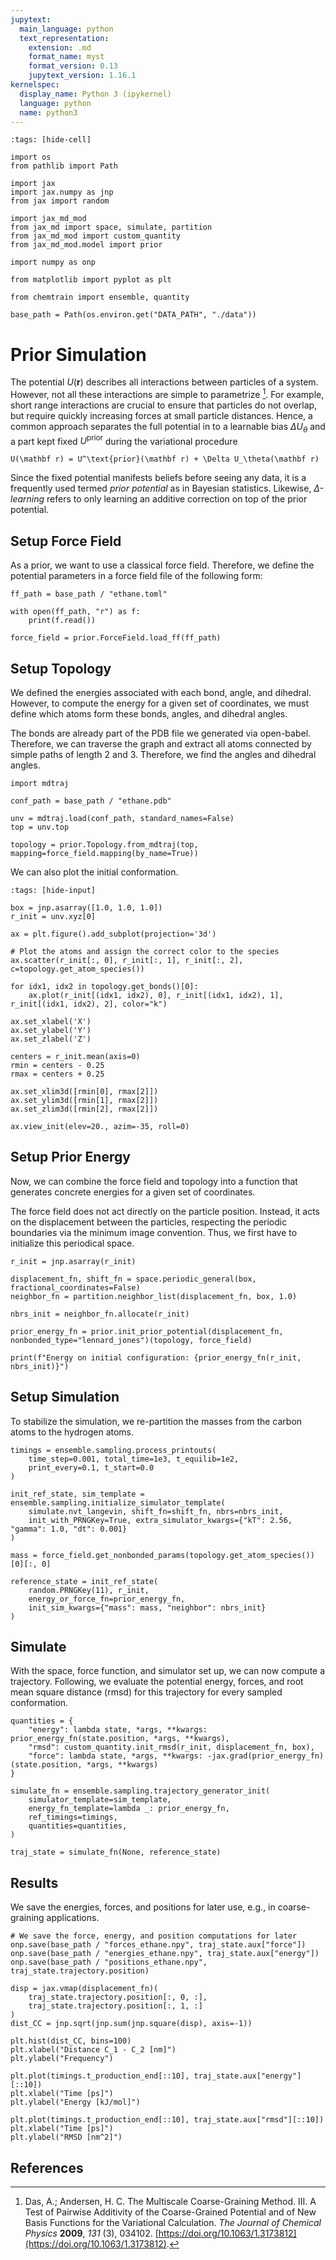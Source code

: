 ```yaml
---
jupytext:
  main_language: python
  text_representation:
    extension: .md
    format_name: myst
    format_version: 0.13
    jupytext_version: 1.16.1
kernelspec:
  display_name: Python 3 (ipykernel)
  language: python
  name: python3
---
```


```{code-cell}
:tags: [hide-cell]

import os
from pathlib import Path

import jax
import jax.numpy as jnp
from jax import random

import jax_md_mod
from jax_md import space, simulate, partition
from jax_md_mod import custom_quantity
from jax_md_mod.model import prior

import numpy as onp

from matplotlib import pyplot as plt

from chemtrain import ensemble, quantity

base_path = Path(os.environ.get("DATA_PATH", "./data"))
```

# Prior Simulation

The potential $U(\mathbf r)$ describes all interactions between particles of
a system.
However, not all these interactions are simple to parametrize [^Das2009].
For example, short range interactions are crucial to ensure that particles do
not overlap, but require quickly increasing forces at small particle distances.
Hence, a common approach separates the full potential in to a learnable bias
$\Delta U_\theta$ and a part kept fixed $U^\text{prior}$ during the variational
procedure

```{math}
U(\mathbf r) = U^\text{prior}(\mathbf r) + \Delta U_\theta(\mathbf r)
```

Since the fixed potential manifests beliefs before seeing any data, it is
a frequently used termed *prior potential* as in Bayesian statistics.
Likewise, $\Delta$*-learning* refers to only learning an additive
correction on top of the prior potential.

## Setup Force Field

As a prior, we want to use a classical force field.
Therefore, we define the potential parameters in a force field file of the following form:

```{code-cell}
ff_path = base_path / "ethane.toml"

with open(ff_path, "r") as f:
    print(f.read())
    
force_field = prior.ForceField.load_ff(ff_path)
```

## Setup Topology

We defined the energies associated with each bond, angle, and dihedral.
However, to compute the energy for a given set of coordinates, we must define
which atoms form these bonds, angles, and dihedral angles.

The bonds are already part of the PDB file we generated via open-babel.
Therefore, we can traverse the graph and extract all atoms
connected by simple paths of length 2 and 3.
Therefore, we find the angles and dihedral angles.

```{code-cell}
import mdtraj

conf_path = base_path / "ethane.pdb"

unv = mdtraj.load(conf_path, standard_names=False)
top = unv.top

topology = prior.Topology.from_mdtraj(top, mapping=force_field.mapping(by_name=True))
```

We can also plot the initial conformation. 

```{code-cell}
:tags: [hide-input]

box = jnp.asarray([1.0, 1.0, 1.0])
r_init = unv.xyz[0]

ax = plt.figure().add_subplot(projection='3d')

# Plot the atoms and assign the correct color to the species
ax.scatter(r_init[:, 0], r_init[:, 1], r_init[:, 2], c=topology.get_atom_species())

for idx1, idx2 in topology.get_bonds()[0]:
    ax.plot(r_init[(idx1, idx2), 0], r_init[(idx1, idx2), 1], r_init[(idx1, idx2), 2], color="k")

ax.set_xlabel('X')
ax.set_ylabel('Y')
ax.set_zlabel('Z')

centers = r_init.mean(axis=0)
rmin = centers - 0.25
rmax = centers + 0.25

ax.set_xlim3d([rmin[0], rmax[2]])
ax.set_ylim3d([rmin[1], rmax[2]])
ax.set_zlim3d([rmin[2], rmax[2]])

ax.view_init(elev=20., azim=-35, roll=0)
```

## Setup Prior Energy

Now, we can combine the force field and topology into a function that generates
concrete energies for a given set of coordinates.

The force field does not act directly on the particle position.
Instead, it acts on the displacement between the particles, respecting the
periodic boundaries via the minimum image convention.
Thus, we first have to initialize this periodical space.

```{code-cell}
r_init = jnp.asarray(r_init)

displacement_fn, shift_fn = space.periodic_general(box, fractional_coordinates=False)
neighbor_fn = partition.neighbor_list(displacement_fn, box, 1.0)

nbrs_init = neighbor_fn.allocate(r_init)

prior_energy_fn = prior.init_prior_potential(displacement_fn, nonbonded_type="lennard_jones")(topology, force_field)

print(f"Energy on initial configuration: {prior_energy_fn(r_init, nbrs_init)}")
```

## Setup Simulation

To stabilize the simulation, we re-partition the masses from the carbon atoms
to the hydrogen atoms.


```{code-cell}
timings = ensemble.sampling.process_printouts(
    time_step=0.001, total_time=1e3, t_equilib=1e2,
    print_every=0.1, t_start=0.0
)

init_ref_state, sim_template = ensemble.sampling.initialize_simulator_template(
    simulate.nvt_langevin, shift_fn=shift_fn, nbrs=nbrs_init,
    init_with_PRNGKey=True, extra_simulator_kwargs={"kT": 2.56, "gamma": 1.0, "dt": 0.001}
)

mass = force_field.get_nonbonded_params(topology.get_atom_species())[0][:, 0]

reference_state = init_ref_state(
    random.PRNGKey(11), r_init,
    energy_or_force_fn=prior_energy_fn,
    init_sim_kwargs={"mass": mass, "neighbor": nbrs_init}
)
```

## Simulate

With the space, force function, and simulator set up, we can now compute a trajectory.
Following, we evaluate the potential energy, forces, and root mean
square distance (rmsd) for this trajectory for every sampled conformation.

```{code-cell}
quantities = {
    "energy": lambda state, *args, **kwargs: prior_energy_fn(state.position, *args, **kwargs),
    "rmsd": custom_quantity.init_rmsd(r_init, displacement_fn, box),
    "force": lambda state, *args, **kwargs: -jax.grad(prior_energy_fn)(state.position, *args, **kwargs)
}

simulate_fn = ensemble.sampling.trajectory_generator_init(
    simulator_template=sim_template,
    energy_fn_template=lambda _: prior_energy_fn,
    ref_timings=timings,
    quantities=quantities,
)

traj_state = simulate_fn(None, reference_state)
```

## Results

We save the energies, forces, and positions for later use, e.g., in coarse-graining applications.

```{code-cell}
# We save the force, energy, and position computations for later
onp.save(base_path / "forces_ethane.npy", traj_state.aux["force"])
onp.save(base_path / "energies_ethane.npy", traj_state.aux["energy"])
onp.save(base_path / "positions_ethane.npy", traj_state.trajectory.position)
```

```{code-cell}
disp = jax.vmap(displacement_fn)(
    traj_state.trajectory.position[:, 0, :],
    traj_state.trajectory.position[:, 1, :]
)
dist_CC = jnp.sqrt(jnp.sum(jnp.square(disp), axis=-1))

plt.hist(dist_CC, bins=100)
plt.xlabel("Distance C_1 - C_2 [nm]")
plt.ylabel("Frequency")
```

```{code-cell}
plt.plot(timings.t_production_end[::10], traj_state.aux["energy"][::10])
plt.xlabel("Time [ps]")
plt.ylabel("Energy [kJ/mol]")
```

```{code-cell}
plt.plot(timings.t_production_end[::10], traj_state.aux["rmsd"][::10])
plt.xlabel("Time [ps]")
plt.ylabel("RMSD [nm^2]")
```

## References

[^Das2009]: Das, A.; Andersen, H. C. The Multiscale Coarse-Graining Method. III. A Test of Pairwise Additivity of the Coarse-Grained Potential and of New Basis Functions for the Variational Calculation. _The Journal of Chemical Physics_ **2009**, _131_ (3), 034102. [https://doi.org/10.1063/1.3173812](https://doi.org/10.1063/1.3173812).
